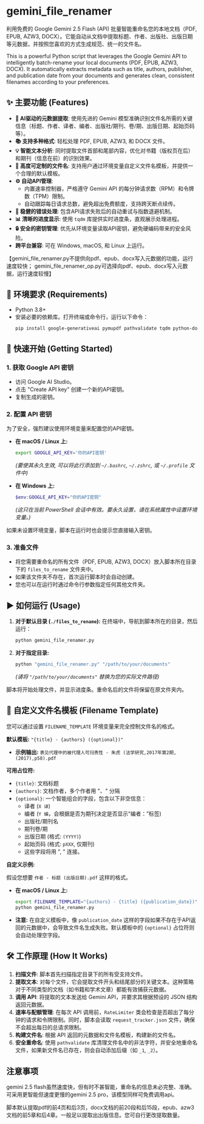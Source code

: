 # gemini_file_renamer

利用免费的 Google Gemini 2.5 Flash (API) 批量智能重命名您的本地文档（PDF, EPUB, AZW3, DOCX）。它能自动从文档中提取标题、作者、出版社、出版日期等元数据，并按照您喜欢的方式生成规范、统一的文件名。

This is a powerful Python script that leverages the Google Gemini API to intelligently batch-rename your local documents (PDF, EPUB, AZW3, DOCX). It automatically extracts metadata such as title, authors, publisher, and publication date from your documents and generates clean, consistent filenames according to your preferences.

## ✨ 主要功能 (Features)

-   **🤖 AI驱动的元数据提取**: 使用先进的 Gemini 模型准确识别文件名所需的关键信息（标题、作者、译者、编者、出版社/期刊、卷/期、出版日期、起始页码等）。
-   **📚 支持多种格式**: 轻松处理 PDF, EPUB, AZW3, 和 DOCX 文件。
-   **💡 智能文本分析**: 同时提取文件首部和尾部内容，优化对书籍（版权页在后）和期刊（信息在前）的识别效果。
-   **📝 高度可定制的文件名**: 支持用户通过环境变量自定义文件名模板，并提供一个合理的默认模板。
-   **⚙️ 自动API管理**:
    -   内置速率控制器，严格遵守 Gemini API 的每分钟请求数（RPM）和令牌数（TPM）限制。
    -   自动跟踪每日请求总数，避免超出免费额度，支持跨天断点续传。
-   **🔁 稳健的错误处理**: 包含API请求失败后的自动重试与指数退避机制。
-   **📊 清晰的进度显示**: 使用 `tqdm` 库提供实时进度条，直观展示处理进程。
-   **🔒 安全的密钥管理**: 优先从环境变量读取API密钥，避免硬编码带来的安全风险。
-   **跨平台兼容**: 可在 Windows, macOS, 和 Linux 上运行。

【gemini_file_renamer.py不提供向pdf、epub、docx写入元数据的功能，运行速度较快；
  gemini_file_renamer_op.py可选择向pdf、epub、docx写入元数据，运行速度较慢】

## 🔧 环境要求 (Requirements)

-   Python 3.8+
-   安装必要的依赖库。打开终端或命令行，运行以下命令：
    ```bash
    pip install google-generativeai pymupdf pathvalidate tqdm python-docx EbookLib beautifulsoup4
    ```

## 🚀 快速开始 (Getting Started)

### 1. 获取 Google API 密钥

-   访问 Google AI Studio。
-   点击 "Create API key" 创建一个新的API密钥。
-   复制生成的密钥。

### 2. 配置 API 密钥

为了安全，强烈建议使用环境变量来配置您的API密钥。

-   **在 macOS / Linux 上:**
    ```bash
    export GOOGLE_API_KEY='你的API密钥'
    ```
    *(要使其永久生效, 可以将此行添加到 `~/.bashrc`, `~/.zshrc`, 或 `~/.profile` 文件中)*

-   **在 Windows 上:**
    ```powershell
    $env:GOOGLE_API_KEY="你的API密钥"
    ```
    *(这只在当前 PowerShell 会话中有效。要永久设置，请在系统属性中设置环境变量。)*

如果未设置环境变量，脚本在运行时也会提示您直接输入密钥。

### 3. 准备文件

-   将您需要重命名的所有文件（PDF, EPUB, AZW3, DOCX）放入脚本所在目录下的 `files_to_rename` 文件夹中。
-   如果该文件夹不存在，首次运行脚本时会自动创建。
-   您也可以在运行时通过命令行参数指定任何其他文件夹。

## ▶️ 如何运行 (Usage)

1.  **对于默认目录 (`./files_to_rename`):**
    在终端中，导航到脚本所在的目录，然后运行：
    ```bash
    python gemini_file_renamer.py
    ```

2.  **对于指定目录:**
    ```bash
    python "gemini_file_renamer.py" "/path/to/your/documents"
    ```
    *(请将 `"/path/to/your/documents"` 替换为您的实际文件路径)*

脚本将开始处理文件，并显示进度条。重命名后的文件将保留在原文件夹内。

## 🎨 自定义文件名模板 (Filename Template)

您可以通过设置 `FILENAME_TEMPLATE` 环境变量来完全控制文件名的格式。

**默认模板:** `"{title} - {authors} ({optional})"`

-   **示例输出:** `表见代理中的被代理人可归责性 - 朱虎 (法学研究,2017年第2期,(2017),p58).pdf`

**可用占位符:**

-   `{title}`: 文档标题
-   `{authors}`: 文档作者，多个作者用 "、" 分隔
-   `{optional}`: 一个智能组合的字段，包含以下非空信息：
    -   译者 (`X 译`)
    -   编者 (`Y 编`，会根据是否为期刊决定是否显示“编者：”标签)
    -   出版社/期刊名
    -   期刊卷/期
    -   出版日期 (格式: `(YYYY)`)
    -   起始页码 (格式: `pXXX`, 仅期刊)
    -   这些字段将用 ", " 连接。

**自定义示例:**

假设您想要 `作者 - 标题 (出版日期).pdf` 这样的格式。

-   **在 macOS / Linux 上:**
    ```bash
    export FILENAME_TEMPLATE="{authors} - {title} ({publication_date})"
    python gemini_file_renamer.py
    ```
-   **注意:** 在自定义模板中，像 `publication_date` 这样的字段如果不存在于API返回的元数据中，会导致文件名生成失败。默认模板中的 `{optional}` 占位符则会自动处理空字段。

## 🛠️ 工作原理 (How It Works)

1.  **扫描文件**: 脚本首先扫描指定目录下的所有受支持文件。
2.  **提取文本**: 对每个文件，它会提取文件开头和结尾部分的关键文本。这种策略对于不同类型的文档（如书籍和学术文章）都能有效捕获元数据。
3.  **调用 API**: 将提取的文本发送给 Gemini API，并要求其根据预设的 JSON 结构返回元数据。
4.  **速率与配额管理**: 在每次 API 调用前，`RateLimiter` 类会检查是否超出了每分钟的请求和令牌限制。同时，脚本会读取 `request_tracker.json` 文件，确保不会超出每日的总请求限制。
5.  **构建文件名**: 根据 API 返回的元数据和文件名模板，构建新的文件名。
6.  **安全重命名**: 使用 `pathvalidate` 库清理文件名中的非法字符，并安全地重命名文件，如果新文件名已存在，则会自动添加后缀（如 `_1`, `_2`）。

## 注意事项

gemini 2.5 flash虽然速度快，但有时不甚智能，重命名的信息未必完整、准确。可采用更智能但速度更慢的gemini 2.5 pro，该模型同样可免费调用api。

脚本默认提取pdf的前4页和后3页，docx文档的前20段和后15段，epub、azw3文档的前5章和后4章。一般足以提取出出版信息。您可自行更改提取数量。


